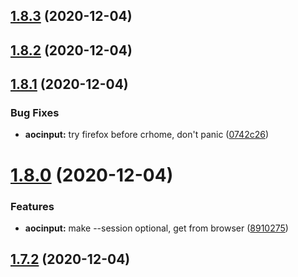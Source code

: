 ## [1.8.3](https://github.com/dds/aoc2020/compare/v1.8.2...v1.8.3) (2020-12-04)



## [1.8.2](https://github.com/dds/aoc2020/compare/v1.8.1...v1.8.2) (2020-12-04)



## [1.8.1](https://github.com/dds/aoc2020/compare/v1.8.0...v1.8.1) (2020-12-04)


### Bug Fixes

* **aocinput:** try firefox before crhome, don't panic ([0742c26](https://github.com/dds/aoc2020/commit/0742c2660e23803d89a0699007a9adb4e5058358))



# [1.8.0](https://github.com/dds/aoc2020/compare/v1.7.2...v1.8.0) (2020-12-04)


### Features

* **aocinput:** make --session optional, get from browser ([8910275](https://github.com/dds/aoc2020/commit/891027537151e77f4671ec66d6afcb42f9791f48))



## [1.7.2](https://github.com/dds/aoc2020/compare/v1.7.1...v1.7.2) (2020-12-04)



